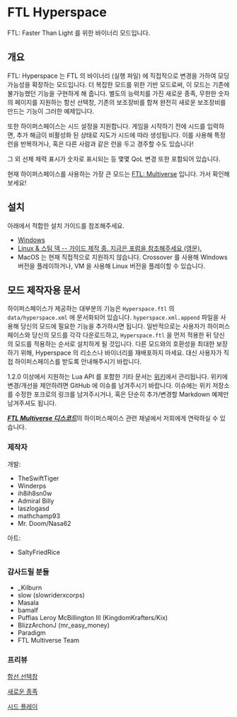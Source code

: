 # FTL Hyperspace

FTL: Faster Than Light 를 위한 바이너리 모드입니다.

## 개요

FTL: Hyperspace 는 FTL 의 바이너리 (실행 파일) 에 직접적으로 변경을 가하여 모딩 가능성을 확장하는 모드입니다. 더 복잡한 모드를 위한 기반 모드로써, 이 모드는 기존에 불가능했던 기능을 구현하게 해 줍니다. 별도의 능력치를 가진 새로운 종족, 무한한 숫자의 페이지를 지원하는 함선 선택창, 기존의 보조장비를 합쳐 완전히 새로운 보조장비를 만드는 기능이 그러한 예제입니다.

또한 하이퍼스페이스는 시드 설정을 지원합니다. 게임을 시작하기 전에 시드를 입력하면, 추가 해금이 비활성화 된 상태로 지도가 시드에 따라 생성됩니다. 이를 사용해 특정 런을 반복하거나, 혹은 다른 사람과 같은 런을 두고 경주할 수도 있습니다!

그 외 선체 체력 표시가 숫자로 표시되는 등 몇몇 QoL 변경 또한 포함되어 있습니다.

현재 하이퍼스페이스를 사용하는 가장 큰 모드는 [FTL: Multiverse](https://subsetgames.com/forum/viewtopic.php?f=11&t=35332) 입니다. 가서 확인해보세요!

## 설치

아래에서 적합한 설치 가이드를 참조해주세요.
- [Windows](install-guides/windows/index.html)
- [Linux & 스팀 덱 -- 가이드 제작 중. 지금은 포럼을 참조해주세요 (영문).](https://subsetgames.com/forum/viewtopic.php?f=11&t=35095)
- MacOS 는 현재 직접적으로 지원하지 않습니다. Crossover 를 사용해 Windows 버전을 플레이하거나, VM 을 사용해 Linux 버전을 플레이할 수 있습니다.

## 모드 제작자용 문서

하이퍼스페이스가 제공하는 대부분의 기능은 `Hyperspace.ftl` 의 `data/hyperspace.xml` 에 문서화되어 있습니다. `hyperspace.xml.append` 파일을 사용해 당신의 모드에 필요한 기능을 추가하시면 됩니다. 일반적으로는 사용자가 하이퍼스페이스와 당신의 모드를 각각 다운로드하고, `Hyperspace.ftl` 을 먼저 적용한 뒤 당신의 모드를 적용하는 순서로 설치하게 될 것입니다. 다른 모드와의 호환성을 최대한 보장하기 위해, Hyperspace 의 리소스나 바이너리를 재배포하지 마세요. 대신 사용자가 직접 하이퍼스페이스를 받도록 안내해주시기 바랍니다.

1.2.0 이상에서 지원하는 Lua API 를 포함한 기타 문서는 [위키](https://github.com/FTL-Hyperspace/FTL-Hyperspace/wiki)에서 관리됩니다. 위키에 변경/개선을 제안하려면 GitHub 에 이슈를 남겨주시기 바랍니다. 이슈에는 위키 저장소를 수정한 포크로의 링크를 남겨주시거나, 혹은 단순히 추가/변경할 Markdown 예제만 남겨주셔도 됩니다.

[***FTL Multiverse 디스코드***](https://discord.gg/hhs5ecx)의 하이퍼스페이스 관련 채널에서 저희에게 연락하실 수 있습니다.

### 제작자

개발:
- TheSwiftTiger
- Winderps
- ih8ih8sn0w
- Admiral Billy
- laszlogasd
- mathchamp93
- Mr. Doom/Nasa62

아트:
- SaltyFriedRice

### 감사드릴 분들

- \_Kilburn
- slow (slowriderxcorps)
- Masala
- bamalf
- Puffias Leroy McBillington III (KingdomKrafters/Kix)
- BlizzArchonJ (mr_easy_money)
- Paradigm
- FTL Multiverse Team

### 프리뷰

[함선 선택창](https://gfycat.com/academicgargantuanbug)

[새로운 종족](https://gfycat.com/handmadeflimsyarizonaalligatorlizard)

[시드 플레이](https://gfycat.com/favoritesickbarnswallow)

